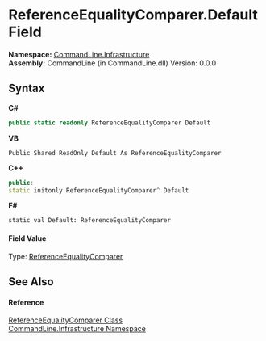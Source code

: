 # ReferenceEqualityComparer.Default Field
 

**Namespace:**&nbsp;<a href="N_CommandLine_Infrastructure">CommandLine.Infrastructure</a><br />**Assembly:**&nbsp;CommandLine (in CommandLine.dll) Version: 0.0.0

## Syntax

**C#**<br />
``` C#
public static readonly ReferenceEqualityComparer Default
```

**VB**<br />
``` VB
Public Shared ReadOnly Default As ReferenceEqualityComparer
```

**C++**<br />
``` C++
public:
static initonly ReferenceEqualityComparer^ Default
```

**F#**<br />
``` F#
static val Default: ReferenceEqualityComparer
```


#### Field Value
Type: <a href="T_CommandLine_Infrastructure_ReferenceEqualityComparer">ReferenceEqualityComparer</a>

## See Also


#### Reference
<a href="T_CommandLine_Infrastructure_ReferenceEqualityComparer">ReferenceEqualityComparer Class</a><br /><a href="N_CommandLine_Infrastructure">CommandLine.Infrastructure Namespace</a><br />